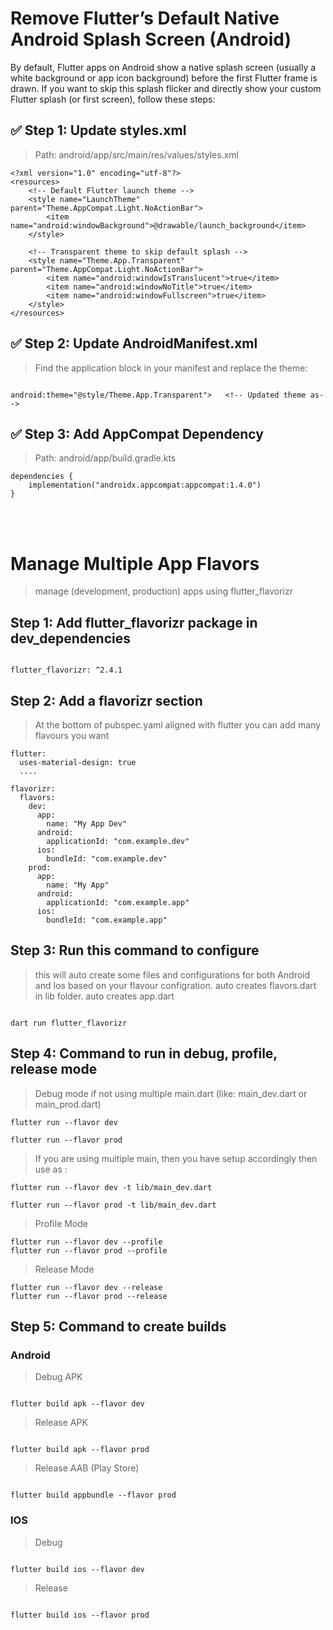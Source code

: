 
# Remove Flutter’s Default Native Android Splash Screen (Android)

By default, Flutter apps on Android show a native splash screen (usually a white background or app icon background) before the first Flutter frame is drawn.
If you want to skip this splash flicker and directly show your custom Flutter splash (or first screen), follow these steps:

## ✅ Step 1: Update styles.xml
> Path: android/app/src/main/res/values/styles.xml
```
<?xml version="1.0" encoding="utf-8"?>
<resources>
    <!-- Default Flutter launch theme -->
    <style name="LaunchTheme" parent="Theme.AppCompat.Light.NoActionBar">
        <item name="android:windowBackground">@drawable/launch_background</item>
    </style>

    <!-- Transparent theme to skip default splash -->
    <style name="Theme.App.Transparent" parent="Theme.AppCompat.Light.NoActionBar">
        <item name="android:windowIsTranslucent">true</item>
        <item name="android:windowNoTitle">true</item>
        <item name="android:windowFullscreen">true</item>
    </style>
</resources>
```

## ✅ Step 2: Update AndroidManifest.xml
> Find the application block in your manifest and replace the theme:
```

android:theme="@style/Theme.App.Transparent">   <!-- Updated theme as-->

```

## ✅ Step 3: Add AppCompat Dependency
> Path: android/app/build.gradle.kts
```
dependencies {
    implementation("androidx.appcompat:appcompat:1.4.0")
}
```
<br> <br>

# Manage Multiple App Flavors
> manage (development, production) apps using flutter_flavorizr

## Step 1: Add flutter_flavorizr package in dev_dependencies
```

flutter_flavorizr: ^2.4.1

```

## Step 2: Add a flavorizr section
> At the bottom of pubspec.yaml aligned with flutter you can add many flavours you want

```
flutter:
  uses-material-design: true
  ....

flavorizr:
  flavors:
    dev:
      app:
        name: "My App Dev"
      android:
        applicationId: "com.example.dev"
      ios:
        bundleId: "com.example.dev"
    prod:
      app:
        name: "My App"
      android:
        applicationId: "com.example.app"
      ios:
        bundleId: "com.example.app"
```

## Step 3: Run this command to configure
> this will auto create some files and configurations for both Android and Ios based on your flavour configration.
> auto creates flavors.dart in lib folder.
> auto creates app.dart
```

dart run flutter_flavorizr

```

## Step 4: Command to run in debug, profile, release mode
> Debug mode
> if not using multiple main.dart (like: main_dev.dart or main_prod.dart)
```
flutter run --flavor dev

flutter run --flavor prod
```
> If you are using multiple main, then you have setup accordingly then use as :
```
flutter run --flavor dev -t lib/main_dev.dart

flutter run --flavor prod -t lib/main_dev.dart
```
> Profile Mode
```
flutter run --flavor dev --profile 
flutter run --flavor prod --profile
```
> Release Mode
```
flutter run --flavor dev --release 
flutter run --flavor prod --release
```

## Step 5: Command to create builds
### Android
> Debug APK
```

flutter build apk --flavor dev

```
> Release APK
```

flutter build apk --flavor prod

```
> Release AAB (Play Store)
```

flutter build appbundle --flavor prod

```

### IOS
> Debug
```

flutter build ios --flavor dev

```
> Release
```

flutter build ios --flavor prod

```
